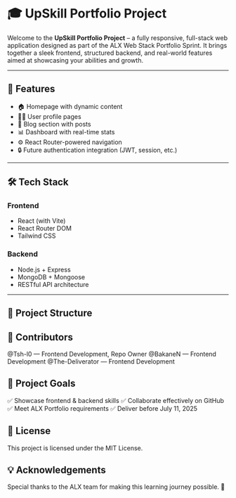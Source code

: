 # 🎓 UpSkill Portfolio Project

Welcome to the **UpSkill Portfolio Project** – a fully responsive, full-stack web application designed as part of the ALX Web Stack Portfolio Sprint. It brings together a sleek frontend, structured backend, and real-world features aimed at showcasing your abilities and growth.

---

## 🚀 Features

- 🏠 Homepage with dynamic content
- 🧑‍💼 User profile pages
- 📝 Blog section with posts
- 📊 Dashboard with real-time stats
- ⚙️ React Router-powered navigation
- 🔒 Future authentication integration (JWT, session, etc.)

---

## 🛠️ Tech Stack

### Frontend
- React (with Vite)
- React Router DOM
- Tailwind CSS

### Backend
- Node.js + Express
- MongoDB + Mongoose
- RESTful API architecture

---

## 📂 Project Structure


## 👥 Contributors
@Tsh-l0 — Frontend Development, Repo Owner
@BakaneN — Frontend Development
@The-Deliverator — Frontend Development


## 📌 Project Goals
✅ Showcase frontend & backend skills
✅ Collaborate effectively on GitHub
✅ Meet ALX Portfolio requirements
✅ Deliver before July 11, 2025

## 📄 License
This project is licensed under the MIT License.

## 💡 Acknowledgements
Special thanks to the ALX team for making this learning journey possible. 🚀